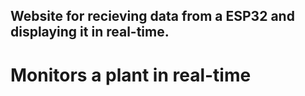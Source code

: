 ## Website for recieving data from a ESP32 and displaying it in real-time.
# Monitors a plant in real-time
